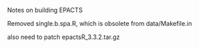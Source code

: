 Notes on building EPACTS

Removed single.b.spa.R, which is obsolete
 from data/Makefile.in


also need to patch epactsR_3.3.2.tar.gz





